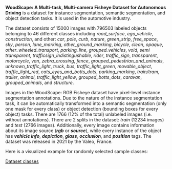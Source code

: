**WoodScape: A Multi-task, Multi-camera Fisheye Dataset for Autonomous Driving** is a dataset for instance segmentation, semantic segmentation, and object detection tasks. It is used in the automotive industry. 

The dataset consists of 15000 images with 796503 labeled objects belonging to 46 different classes including *road_surface*, *ego_vehicle*, *construction*, and other: *car*, *pole*, *curb*, *nature*, *green_strip*, *free_space*, *sky*, *person*, *lane_marking*, *other_ground_marking*, *bicycle*, *clean*, *opaque*, *other_wheeled_transport*, *parking_line*, *grouped_vehicles*, *void*, *semi transparent*, *trafficsign_indistingushable*, *rider*, *traffic_sign*, *transparent*, *motorcycle*, *van*, *zebra_crossing*, *fence*, *grouped_pedestrian_and_animals*, *unknown_traffic_light*, *truck*, *bus*, *traffic_light_green*, *movable_object*, *traffic_light_red*, *cats_eyes_and_botts_dots*, *parking_marking*, *train/tram*, *trailer*, *animal*, *traffic_light_yellow*, *grouped_botts_dots*, *caravan*, *grouped_animals*, and *structure*.

Images in the WoodScape: RGB Fisheye dataset have pixel-level instance segmentation annotations. Due to the nature of the instance segmentation task, it can be automatically transformed into a semantic segmentation (only one mask for every class) or object detection (bounding boxes for every object) tasks. There are 1766 (12% of the total) unlabeled images (i.e. without annotations). There are 2 splits in the dataset: *train* (12234 images) and *test* (2766 images). Additionally, every image contains information about its image source (***rgb*** or ***source***), while every instance of the object has ***vehicle info***, ***depiction***, ***glass***, ***occlusion***, and ***position*** tags. The dataset was released in 2021 by the Valeo, France.

Here is a visualized example for randomly selected sample classes:

[Dataset classes](https://github.com/dataset-ninja/woodscape/raw/main/visualizations/classes_preview.webm)
